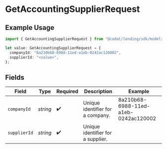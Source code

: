 # GetAccountingSupplierRequest

## Example Usage

```typescript
import { GetAccountingSupplierRequest } from "@codat/lending/sdk/models/operations";

let value: GetAccountingSupplierRequest = {
  companyId: "8a210b68-6988-11ed-a1eb-0242ac120002",
  supplierId: "<value>",
};
```

## Fields

| Field                                | Type                                 | Required                             | Description                          | Example                              |
| ------------------------------------ | ------------------------------------ | ------------------------------------ | ------------------------------------ | ------------------------------------ |
| `companyId`                          | *string*                             | :heavy_check_mark:                   | Unique identifier for a company.     | 8a210b68-6988-11ed-a1eb-0242ac120002 |
| `supplierId`                         | *string*                             | :heavy_check_mark:                   | Unique identifier for a supplier.    |                                      |